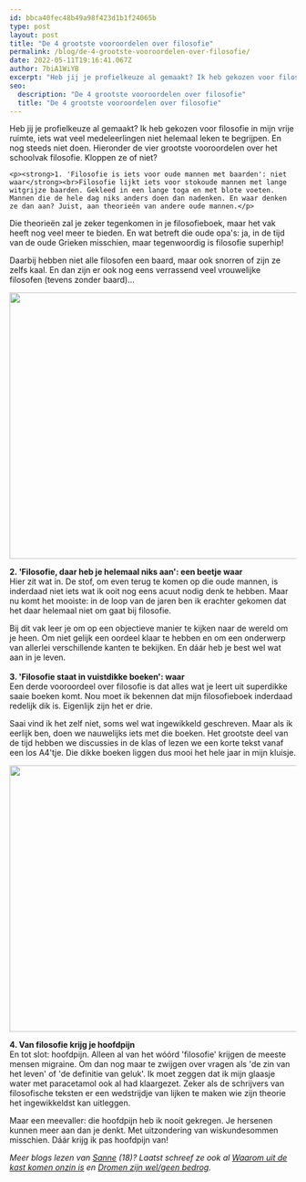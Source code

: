 ```yaml
---
id: bbca40fec48b49a98f423d1b1f24065b
type: post
layout: post
title: "De 4 grootste vooroordelen over filosofie"
permalink: /blog/de-4-grootste-vooroordelen-over-filosofie/
date: 2022-05-11T19:16:41.067Z
author: 7biA1WiYB
excerpt: "Heb jij je profielkeuze al gemaakt? Ik heb gekozen voor filosofie in mijn vrije ruimte, iets wat veel medeleerlingen niet helemaal leken te begrijpen. En nog steeds niet doen. Hieronder de vier grootste vooroordelen over het schoolvak filosofie. Kloppen ze of niet?   "
seo:
  description: "De 4 grootste vooroordelen over filosofie"
  title: "De 4 grootste vooroordelen over filosofie"
---
```

Heb jij je profielkeuze al gemaakt? Ik heb gekozen voor filosofie in mijn vrije ruimte, iets wat veel medeleerlingen niet helemaal leken te begrijpen. En nog steeds niet doen. Hieronder de vier grootste vooroordelen over het schoolvak filosofie. Kloppen ze of niet?   

    <p><strong>1. 'Filosofie is iets voor oude mannen met baarden': niet waar</strong><br>Filosofie lijkt iets voor stokoude mannen met lange witgrijze baarden. Gekleed in een lange toga en met blote voeten. Mannen die de hele dag niks anders doen dan nadenken. En waar denken ze dan aan? Juist, aan theorieën van andere oude mannen.</p>
<p>Die theorieën zal je zeker tegenkomen in je filosofieboek, maar het vak heeft nog veel meer te bieden. En wat betreft die oude opa's: ja, in de tijd van de oude Grieken misschien, maar tegenwoordig is filosofie superhip!</p>
<p>Daarbij hebben niet alle filosofen een baard, maar ook snorren of zijn ze zelfs kaal. En dan zijn er ook nog eens verrassend veel vrouwelijke filosofen (tevens zonder baard)...</p>
<p><div class="media media-element-container media-default"><div id="file-16076" class="file file-image file-image-jpeg">

        
  
  <div class="content">
    <img height="2848" width="4272" style="height: 467px; width: 700px;" class="media-element file-default" src="https://7dagen.netlify.app/sites/default/files/IMG_2102.JPG" alt="">  </div>

  
</div>
</div>
<p><strong>2. 'Filosofie, daar heb je helemaal niks aan': een beetje waar</strong><br>Hier zit wat in. De stof, om even terug te komen op die oude mannen, is inderdaad niet iets wat ik ooit nog eens acuut nodig denk te hebben. Maar nu komt het mooiste: in de loop van de jaren ben ik erachter gekomen dat het daar helemaal niet om gaat bij filosofie.</p>
<p>Bij dit vak leer je om op een objectieve manier te kijken naar de wereld om je heen. Om niet gelijk een oordeel klaar te hebben en om een onderwerp van allerlei verschillende kanten te bekijken. En dáár heb je best wel wat aan in je leven. <br><br><strong>3. 'Filosofie staat in vuistdikke boeken': waar</strong><br>Een derde vooroordeel over filosofie is dat alles wat je leert uit superdikke saaie boeken komt. Nou moet ik bekennen dat mijn filosofieboek inderdaad redelijk dik is. Eigenlijk zijn het er drie.</p>
<p>Saai vind ik het zelf niet, soms wel wat ingewikkeld geschreven. Maar als ik eerlijk ben, doen we nauwelijks iets met die boeken. Het grootste deel van de tijd hebben we discussies in de klas of lezen we een korte tekst vanaf een los A4'tje. Die dikke boeken liggen dus mooi het hele jaar in mijn kluisje.</p>
<p><div class="media media-element-container media-default"><div id="file-16074" class="file file-image file-image-jpeg">

        
  
  <div class="content">
    <img height="2848" width="4272" style="height: 467px; width: 700px;" class="media-element file-default" src="https://7dagen.netlify.app/sites/default/files/IMG_2139.JPG" alt="">  </div>

  
</div>
</div>
<p><strong>4. Van filosofie krijg je hoofdpijn</strong><br>En tot slot: hoofdpijn. Alleen al van het wóórd 'filosofie' krijgen de meeste mensen migraine. Om dan nog maar te zwijgen over vragen als 'de zin van het leven' of 'de definitie van geluk'. Ik moet zeggen dat ik mijn glaasje water met paracetamol ook al had klaargezet. Zeker als de schrijvers van filosofische teksten er een wedstrijdje van lijken te maken wie zijn theorie het ingewikkeldst kan uitleggen.</p>
<p>Maar een meevaller: die hoofdpijn heb ik nooit gekregen. Je hersenen kunnen meer aan dan je denkt. Met uitzondering van wiskundesommen misschien. Dáár krijg ik pas hoofdpijn van!</p>
<p><em>Meer blogs lezen van <a href="https://7dagen.netlify.app/users/sanne-leferink">Sanne</a> (18)? Laatst schreef ze ook al <a href="https://7dagen.netlify.app/blog/waarom-uit-de-kast-komen-onzin">Waarom uit de kast komen onzin is</a> en <a href="https://7dagen.netlify.app/blog/dromen-zijn-welgeen-bedrog">Dromen zijn wel/geen bedrog</a>.</em></p>  
